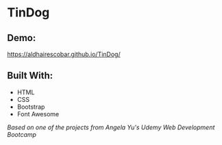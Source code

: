# TinDog



## Demo:
https://aldhairescobar.github.io/TinDog/


## Built With:
- HTML
- CSS
- Bootstrap
- Font Awesome

*Based on one of the projects from Angela Yu's Udemy Web Development Bootcamp*
